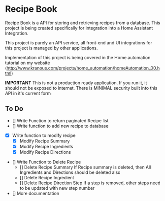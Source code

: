  # Recipe Book

 Recipe Book is a API for storing and retrieving recipes from a database. This project is being created specifically for integration into a Home Assistant Integration. 

 This project is purely an API service, all front-end and UI integrations for this project is managed by other applications. 

 Implementation of this project is being covered in the Home automation tutorial on my website (http://www.kranous.com/projects/home_automation/homeAutomation_00.html)

**IMPORTANT**
This is not a production ready application. If you run it, it should not be exposed to internet. There is MINIMAL security built into this API in it's current form


## To Do
- [] Write Function to return paginated Recipe list
- [] Write function to add new recipe to database
- [x] Write function to modify recipe
    - [x] Modify Recipe Summary
    - [x] Modify Recipe Ingredients
    - [x] Modify Recipe Directions
- [] Write Function to Delete Recipe
    - [] Delete Recipe Summary
        If Recipe summary is deleted, then All Ingredients and Directions should be deleted also
    - [] Delete Recipe Ingredient
    - [] Delete Recipe Direction Step
        If a step is removed, other steps need to be updated with new step number
- [] More documentation
